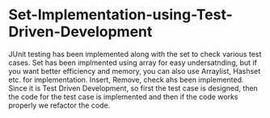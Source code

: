 # Set-Implementation-using-Test-Driven-Development
JUnit  testing has been implemented along with the set to check various test cases. 
Set has been implmented using array for easy undersatnding, but if you want better efficiency and memory, you can also use Arraylist, Hashset etc. for implementation.
Insert, Remove, check ahs been implemented.
Since it is Test Driven Development, so first the test case is designed, then the code for the test case is implemented and then if the code works properly we refactor the code. 
